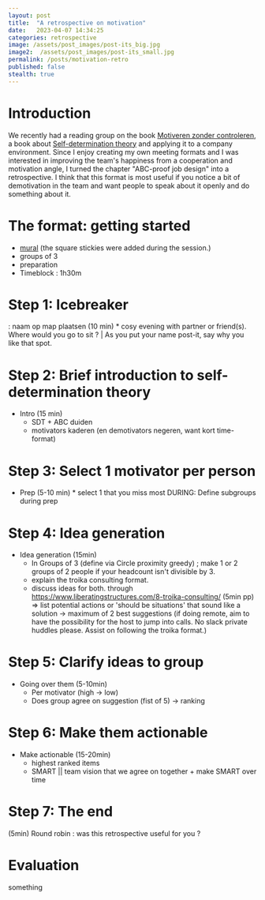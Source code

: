 ```yaml
---
layout: post
title:  "A retrospective on motivation"
date:   2023-04-07 14:34:25
categories: retrospective
image: /assets/post_images/post-its_big.jpg
image2:  /assets/post_images/post-its_small.jpg
permalink: /posts/motivation-retro
published: false
stealth: true
---
```


# Introduction
We recently had a reading group on the book [Motiveren zonder controleren](https://www.goodreads.com/book/show/58460984-motiveren-zonder-controleren), a book about [Self-determination theory](https://en.wikipedia.org/wiki/Self-determination_theory) and applying it to a company environment.
Since I enjoy creating my own meeting formats and I was interested in improving the team's happiness from a cooperation and motivation angle, I turned the chapter "ABC-proof job design" into a retrospective. I think that this format is most useful if you notice a bit of demotivation in the team and want people to speak about it openly and do something about it.

# The format: getting started
* [mural](https://app.mural.co/t/cegeka1863/m/cegeka1863/1680873595096/0c38d0cf3763d9117e720d5f55fc45062df10f0b) (the square stickies were added during the session.)
* groups of 3
* preparation
* Timeblock : 1h30m

# Step 1: Icebreaker
: naam op map plaatsen	(10 min)
	* cosy evening with partner or friend(s). Where would you go to sit ?  |  As you put your name post-it, say why you like that spot.

# Step 2: Brief introduction to self-determination theory

* Intro (15 min)
	* SDT + ABC duiden
	* motivators kaderen (en demotivators negeren, want kort time-format)

# Step 3: Select 1 motivator per person 
* Prep (5-10 min)
		* select 1 that you miss most  DURING: Define subgroups during prep

# Step 4: Idea generation
* Idea generation (15min)
	* In Groups of 3 (define via Circle proximity greedy) ; make 1 or 2 groups of 2 people if your headcount isn't divisible by 3.
	* explain the troika consulting format.
	* discuss ideas for both. through https://www.liberatingstructures.com/8-troika-consulting/ (5min pp) => list potential actions or 'should be situations' that sound like a solution -> maximum of 2 best suggestions (if doing remote, aim to have the possibility for the host to jump into calls. No slack private huddles please. Assist on following the troika format.)

# Step 5: Clarify ideas to group
* Going over them (5-10min)
	* Per motivator (high -> low)
	* Does group agree on suggestion (fist of 5) -> ranking

# Step 6: Make them actionable
* Make actionable (15-20min)
	* highest ranked items
	* SMART   ||   team vision that we agree on together + make SMART over time

# Step 7: The end
(5min) 
Round robin : was this retrospective useful for you ? 

# Evaluation
something